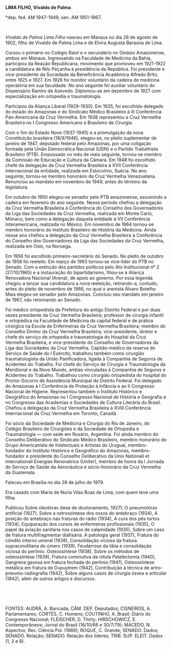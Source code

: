 **LIMA FILHO, Vivaldo de Palma**

\*dep. fed. AM 1947-1949; sen. AM 1951-1967.

 

*Vivaldo de Palma Lima Filho* nasceu em Manaus no dia 28 de agosto de
1902, filho de Vivaldo de Palma Lima e de Elvira Augusta Baraúna de
Lima.

Cursou o primário no Colégio Raiol e o secundário no Ginásio Amazonense,
ambos em Manaus. Ingressando na Faculdade de Medicina da Bahia,
participou da Reação Republicana, movimento que promoveu em 1921-1922 a
candidatura de Nilo Peçanha à presidência da República. Foi presidente e
vice-presidente da Sociedade da Beneficência Acadêmica Alfredo Brito,
entre 1925 e 1927. Em 1926 foi monitor voluntário da cadeira de medicina
operatória em sua faculdade. No ano seguinte foi auxiliar voluntário do
Dispensário Ramiro de Azevedo. Diplomou-se em dezembro de 1927 com
especialização em ortopedia e traumatologia.

Participou da Aliança Liberal (1929-1930). Em 1935, foi escolhido
delegado do estado do Amazonas e do Sindicato Médico Brasileiro à III
Conferência Pan-Americana da Cruz Vermelha. Em 1938 representou a Cruz
Vermelha Brasileira no I Congresso Americano e Brasileiro de Cirurgia.

Com o fim do Estado Novo (1937-1945) e a promulgação da nova
Constituição brasileira (18/9/1946), elegeu-se, no pleito suplementar de
janeiro de 1947, deputado federal pelo Amazonas, por uma coligação
formada pela União Democrática Nacional (UDN) e o Partido Trabalhista
Brasileiro (PTB). Empossado no mês de maio seguinte, tornou-se membro da
Comissão de Educação e Cultura da Câmara. Em 1948 foi escolhido chefe da
delegação da Cruz Vermelha Brasileira à XVII Conferência Internacional
da entidade, realizada em Estocolmo, Suécia. No ano seguinte, tornou-se
membro honorário da Cruz Vermelha Venezuelana. Renunciou ao mandato em
novembro de 1949, antes do término da legislatura.

Em outubro de 1950 elegeu-se senador pelo PTB amazonense, assumindo a
cadeira em fevereiro do ano seguinte. Nesse período chefiou a delegação
da Cruz Vermelha Brasileira à Conferência do Conselho dos Governadores
da Liga das Sociedades da Cruz Vermelha, realizada em Monte Carlo,
Mônaco, bem como a delegação daquela entidade à VII Conferência
Interamericana, realizada no México. Em novembro de 1964 tornou-se
membro honorário do Instituto Brasileiro de História da Medicina. Ainda
nesse ano chefiou a delegação da Cruz Vermelha Brasileira à Conferência
do Conselho dos Governadores da Liga das Sociedades da Cruz Vermelha,
realizada em Oslo, na Noruega.

Em 1956 foi escolhido primeiro-secretário do Senado. No pleito de
outubro de 1958 foi reeleito. Em março de 1963 tornou-se vice-líder do
PTB no Senado. Com a extinção dos partidos políticos pelo Ato
Institucional nº 2 (27/10/1965) e a instauração do bipartidarismo,
filiou-se à Aliança Renovadora Nacional (Arena), de apoio ao governo.
Por essa legenda chegou a lançar sua candidatura a nova reeleição,
retirando-a, contudo, antes do pleito de novembro de 1966, no qual o
arenista Álvaro Botelho Maia elegeu-se senador pelo Amazonas. Concluiu
seu mandato em janeiro de 1967, não retornando ao Senado.

Foi médico ortopedista da Prefeitura do antigo Distrito Federal e por
duas vezes presidente da Cruz Vermelha Brasileira; professor de cirurgia
infantil e ortopédica na Faculdade de Medicina da capital federal e de
prática cirúrgica na Escola de Enfermeiras da Cruz Vermelha Brasileira;
membro do Conselho Diretor da Cruz Vermelha Brasileira; vice-presidente,
diretor e chefe do serviço de ortopedia e traumatologia do Hospital da
Cruz Vermelha Brasileira, e vice-presidente do Conselho de Governadores
da Liga das Sociedades da Cruz Vermelha. Capitão-médico da reserva do
Serviço de Saúde do I Exército, trabalhou também como cirurgião
traumatologista da União Panificadora, ligada à Companhia de Seguros de
Acidentes do Trabalho. Foi chefe do Serviço de Cirurgia e Traumatologia
da Meridional e da Novo Mundo, ambas vinculadas à Companhia de Seguros e
Acidentes do Trabalho. Trabalhou como cirurgião ortopedista do hospital
do Pronto-Socorro de Assistência Municipal do Distrito Federal. Foi
delegado do Amazonas à I Conferência de Proteção à Infância e ao II
Congresso Nacional de Higiene. Representou também o Instituto Histórico
e Geográfico do Amazonas no I Congresso Nacional de História e Geografia
e no Congresso das Academias e Sociedades de Cultura Literária do
Brasil. Chefiou a delegação da Cruz Vermelha Brasileira à XVIII
Conferência Internacional da Cruz Vermelha em Toronto, Canadá.

Foi sócio da Sociedade de Medicina e Cirurgia do Rio de Janeiro, do
Colégio Brasileiro de Cirurgiões e da Sociedade de Ortopedia e
Traumatologia — com sede em Rosário, Argentina. Foi ainda membro do
Conselho Deliberativo do Sindicato Médico Brasileiro, membro-honorário
do Grupo Americanista de Intelectuais e Artistas do Uruguai,
membro-fundador do Instituto Histórico e Geográfico do Amazonas,
membro-fundador e presidente do Conselho Deliberativo da Unio Nationali
et Internationali Energiae Renovatrice (Uniter), membro de honra da I
Jornada do Serviço de Saúde da Aeronáutica e sócio-honorário da Cruz
Vermelha da Guatemala.

Faleceu em Brasília no dia 28 de julho de 1979.

Era casado com Maria de Nuria Vilas Boas de Lima, com quem teve uma
filha.

Publicou Sobre oleotórax (tese de doutoramento, 1927); O pneumotórax
artificial (1927), Sobre a ostrossíntese dos ossos do antebraço (1934),
A posição do antebraço nas fraturas do rádio (1934), A cura dos pés
tortos (1934), Equiparação dos cursos de enfermeiras profissionais
(1935), O papel da aviação sanitária nos casos de calamidade (1935),
Sobre um caso de fratura multifragmentar diafisária. A patologia geral
(1937), Fratura do côndilo interno umeral (1938), Consolidação viciosa
da fratura supracondiliana do úmero (1939), Feudarrose da tíbia e
consolidação viciosa do perônio. Osteossíntese (1938), Sobre os métodos
de osteossíntese (1939), Fratura cominutiva da rótula Patelectomia
(1940), Gangrena gasosa em fratura fechada do perônio (1941),
Osteossíntese metálica em fratura de Dupuytrem (1942), Contribuição à
técnica de artro-pneumo-radiografia (1942), Sobre alguns casos de
cirurgia óssea e articular (1942), além de outros artigos e discursos.

 

 

FONTES: AUDRÁ, A. Bancada; CÂM. DEP. Deputados; CISNEIROS, A.
Parlamentares; CORTÉS, C. Homens; COUTINHO, A. Brasil; Diário do
Congresso Nacional; FLEISCHER, D. Thirty; HIRSCHOWICZ, E.
Contemporâneos; Jornal do Brasil (16/10/66 e 30/7/79); MACEDO, N.
Aspectos; Rev. Ciência Pol. (1966); ROQUE, C. Grande; SENADO. Dados;
SENADO. Relação; SENADO. Relação dos líderes; TRIB. SUP. ELEIT. Dados
(1, 2 e 8).

 
